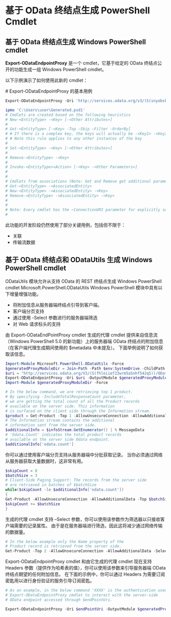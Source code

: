 # 基于 OData 终结点生成 PowerShell Cmdlet
基于 OData 终结点生成 Windows PowerShell cmdlet
--------------------------------------------------------------

**Export-ODataEndpointProxy** 是一个 cmdlet，它基于给定的 OData 终结点公开的功能生成一组 Windows PowerShell cmdlet。

以下示例演示了如何使用此新的 cmdlet：

\# Export-ODataEndpointProxy 的基本用例

```powershell
Export-ODataEndpointProxy -Uri 'http://services.odata.org/v3/(S(snyobsk1hhutkb2yulwldgf1))/odata/odata.svc' -OutputModule C:\Users\user\Generated.psd1

ipmo 'C:\Users\user\Generated.psd1'
# Cmdlets are created based on the following heuristics
# New-<EntityType> -<Key> [-<Other Attributes>]
#
# Get-<EntityType> [-<Key> -Top –Skip –Filter -OrderBy]
# # If there is a complex key, the keys will actually be -<Key1> -<Key2>…
# # Note this rule applies to any other instances of the key
#
# Set-<EntityType> -<Key> [-<Other Attributes>]
#
# Remove-<EntityType> -<Key>
#
# Invoke-<EntityType><Action> [-<Key> -<Other Parameters>]
#
#
# Cmdlets from associations (Note: Get and Remove get additional parameter sets)
# Get-<EntityType> -<AssociatedEntity>
# New-<EntityType> -<AssociatedEntity> -<Key>
# Remove-<EntityType> -<AssociatedEntity> -<Key>
#
#
# Note: Every cmdlet has the –ConnectionURI parameter for explicitly setting the URI of the endpoint. This normally uses the same address that you gave the Export-ODataEndpointProxy cmdlet, but can be overridden in this fashion for the sake of similar endpoints.
#
```

此功能的开发阶段仍然使用了部分关键用例，包括但不限于：
-   关联
-   传输流数据

基于 OData 终结点和 ODataUtils 生成 Windows PowerShell cmdlet
------------------------------------------------------------------------------
ODataUtils 模块允许从支持 OData 的 REST 终结点生成 Windows PowerShell cmdlet Microsoft.PowerShell.ODataUtils Windows PowerShell 模块中具有以下增量增强功能。
-   将附加信息从服务器端终结点引导到客户端。
-   客户端分页支持
-   通过使用 -Select 参数进行的服务器端筛选
-   对 Web 请求标头的支持

由 Export-ODataEndPointProxy cmdlet 生成的代理 cmdlet 提供来自信息流（Windows PowerShell 5.0 的新功能）上的服务器端 OData 终结点的附加信息（在客户端代理生成期间使用的 $metadata 中未提及）。 下面举例说明了如何获取该信息。
```powershell
Import-Module Microsoft.PowerShell.ODataUtils -Force
$generatedProxyModuleDir = Join-Path -Path $env:SystemDrive -ChildPath 'ODataDemoProxy'
$uri = "http://services.odata.org/V3/(S(fhleiief23wrm5a5nhf542q5))/OData/OData.svc/"
Export-ODataEndpointProxy -Uri $uri -OutputModule $generatedProxyModuleDir -Force -AllowUnSecureConnection -Verbose -AllowClobber
Import-Module $generatedProxyModuleDir -Force

# In the below command, we are retrieving top 1 product.
# By specifying -IncludeTotalResponseCount parameter,
# we are getting the total count of all the Product records
# available on the server side. This information
# is surfaced on the client side through the Information stream.
$product = Get-Product -Top 1 -AllowUnsecureConnection -AllowAdditionalData -IncludeTotalResponseCount -InformationVariable infoStream
# The Information stream contains the additional
# information sent from the server side.
$additionalInfo = $infoStream.GetEnumerator() | % MessageData
# 'Odata.Count' indicates the total product records
# available on the server side Odata endpoint.
$additionalInfo['odata.count']
```

你可以通过使用客户端分页支持从服务器端中分批获取记录。 当你必须通过网络从服务器获取大量数据时，这非常有用。
```powershell
$skipCount = 0
$batchSize = 3
# Client-Side Paging Support: The records from the server side
# are retrieved in batches of $batchSize
while($skipCount -le $additionalInfo['odata.count'])
{
Get-Product -AllowUnsecureConnection -AllowAdditionalData -Top $batchSize -Skip $skipCount
$skipCount += $batchSize
}
```

生成的代理 cmdlet 支持 –Select 参数，你可以使用该参数作为筛选器以只接收客户端需要的记录属性。 由于是在服务器端进行筛选，因此这将减少通过网络传输的数据量。
```powershell
# In the below example only the Name property of the
# Product record is retrieved from the server side.
Get-Product -Top 2 -AllowUnsecureConnection -AllowAdditionalData -Select Name
```

Export-ODataEndpointProxy cmdlet 和由它生成的代理 cmdlet 现在支持 Headers 参数（提供作为哈希表的值），你可以使用该参数来引导服务器端 OData 终结点期望的任何附加信息。 在下面的示例中，你可以通过 Headers 为需要订阅密匙用以进行身份验证的服务引导订阅密匙。
```powershell
# As an example, in the below command 'XXXX' is the authentication used by the
# Export-ODataEndpointProxy cmdlet to interact with the server-side
# OData endpoint accessed through $endPointUri.

Export-ODataEndpointProxy -Uri $endPointUri -OutputModule $generatedProxyModuleDir -Force -AllowUnSecureConnection -Verbose -Headers @{'subscription-key'='XXXX'}
```


<!--HONumber=Jun16_HO4-->


